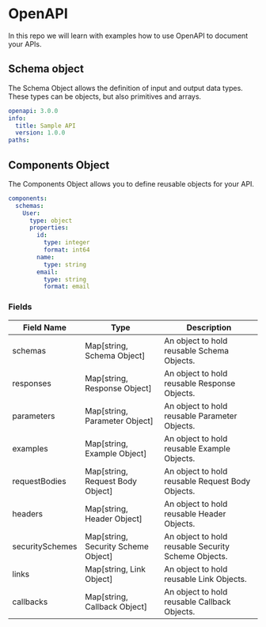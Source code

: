 # OpenAPI

In this repo we will learn with examples how to use OpenAPI to document your APIs.

## Schema object

The Schema Object allows the definition of input and output data types. These types can be objects, but also primitives and arrays.

```yaml
openapi: 3.0.0
info:
  title: Sample API
  version: 1.0.0
paths:
```

## Components Object

The Components Object allows you to define reusable objects for your API.

```yaml
components:
  schemas:
    User:
      type: object
      properties:
        id:
          type: integer
          format: int64
        name:
          type: string
        email:
          type: string
          format: email
```

### Fields

| Field Name | Type | Description |
|------------|------|-------------|
| schemas | Map[string, Schema Object] | An object to hold reusable Schema Objects. |
| responses | Map[string, Response Object] | An object to hold reusable Response Objects. |
| parameters | Map[string, Parameter Object] | An object to hold reusable Parameter Objects. |
| examples | Map[string, Example Object] | An object to hold reusable Example Objects. |
| requestBodies | Map[string, Request Body Object] | An object to hold reusable Request Body Objects. |
| headers | Map[string, Header Object] | An object to hold reusable Header Objects. |
| securitySchemes | Map[string, Security Scheme Object] | An object to hold reusable Security Scheme Objects. |
| links | Map[string, Link Object] | An object to hold reusable Link Objects. |
| callbacks | Map[string, Callback Object] | An object to hold reusable Callback Objects. |

